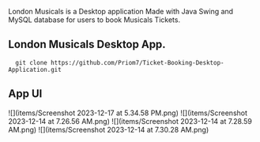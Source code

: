 London Musicals is a Desktop application Made with Java Swing and MySQL database for users to book Musicals Tickets.

## London Musicals Desktop App. 

      git clone https://github.com/Priom7/Ticket-Booking-Desktop-Application.git


## App UI 

![](items/Screenshot 2023-12-17 at 5.34.58 PM.png)
![](items/Screenshot 2023-12-14 at 7.26.56 AM.png)
![](items/Screenshot 2023-12-14 at 7.28.59 AM.png)
![](items/Screenshot 2023-12-14 at 7.30.28 AM.png)
